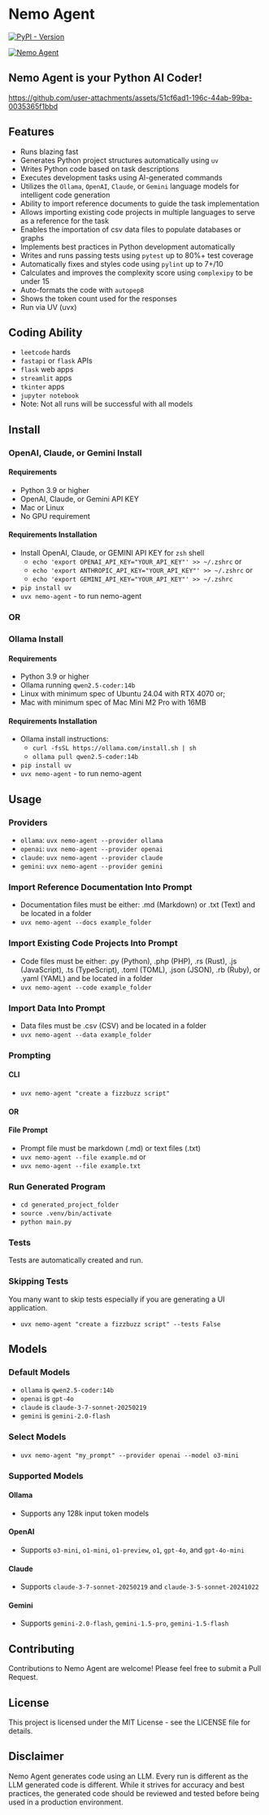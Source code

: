 # Nemo Agent

[![PyPI - Version](https://img.shields.io/pypi/v/nemo-agent)](https://pypi.org/project/nemo-agent/)

[![Nemo Agent](https://cdn.cometheart.com/nemo-agent-2.png)](https://cdn.cometheart.com/nemo-agent.mp4)

## Nemo Agent is your Python AI Coder!


https://github.com/user-attachments/assets/51cf6ad1-196c-44ab-99ba-0035365f1bbd


## Features
* Runs blazing fast
* Generates Python project structures automatically using `uv`
* Writes Python code based on task descriptions
* Executes development tasks using AI-generated commands
* Utilizes the `Ollama`, `OpenAI`, `Claude`, or `Gemini` language models for intelligent code generation
* Ability to import reference documents to guide the task implementation
* Allows importing existing code projects in multiple languages to serve as a reference for the task
* Enables the importation of csv data files to populate databases or graphs
* Implements best practices in Python development automatically
* Writes and runs passing tests using `pytest` up to 80%+ test coverage 
* Automatically fixes and styles code using `pylint` up to 7+/10
* Calculates and improves the complexity score using `complexipy` to be under 15
* Auto-formats the code with `autopep8`
* Shows the token count used for the responses
* Run via UV (uvx)

## Coding Ability
* `leetcode` hards
* `fastapi` or `flask` APIs
* `flask` web apps
* `streamlit` apps
* `tkinter` apps
* `jupyter notebook`
* Note: Not all runs will be successful with all models

## Install 

### OpenAI, Claude, or Gemini Install

#### Requirements
* Python 3.9 or higher
* OpenAI, Claude, or Gemini API KEY
* Mac or Linux
* No GPU requirement

#### Requirements Installation
* Install OpenAI, Claude, or GEMINI API KEY for `zsh` shell
    * `echo 'export OPENAI_API_KEY="YOUR_API_KEY"' >> ~/.zshrc` or
    * `echo 'export ANTHROPIC_API_KEY="YOUR_API_KEY"' >> ~/.zshrc` or
    * `echo 'export GEMINI_API_KEY="YOUR_API_KEY"' >> ~/.zshrc`
* `pip install uv`
* `uvx nemo-agent` - to run nemo-agent

### OR

### Ollama Install

#### Requirements
* Python 3.9 or higher
* Ollama running `qwen2.5-coder:14b`
* Linux with minimum spec of Ubuntu 24.04 with RTX 4070 or;
* Mac with minimum spec of Mac Mini M2 Pro with 16MB 
  
#### Requirements Installation
* Ollama install instructions:
    * `curl -fsSL https://ollama.com/install.sh | sh`
    * `ollama pull qwen2.5-coder:14b`
* `pip install uv`
* `uvx nemo-agent` - to run nemo-agent

## Usage

### Providers
* `ollama`: `uvx nemo-agent --provider ollama`
* `openai`: `uvx nemo-agent --provider openai`
* `claude`: `uvx nemo-agent --provider claude`
* `gemini`: `uvx nemo-agent --provider gemini`

### Import Reference Documentation Into Prompt
* Documentation files must be either: .md (Markdown) or .txt (Text) and be located in a folder
* `uvx nemo-agent --docs example_folder`

### Import Existing Code Projects Into Prompt
* Code files must be either: .py (Python), .php (PHP), .rs (Rust), .js (JavaScript), .ts (TypeScript), .toml (TOML), .json (JSON), .rb (Ruby), or .yaml (YAML) and be located in a folder
* `uvx nemo-agent --code example_folder`

### Import Data Into Prompt
* Data files must be .csv (CSV) and be located in a folder
* `uvx nemo-agent --data example_folder`

### Prompting

#### CLI
* `uvx nemo-agent "create a fizzbuzz script"`

#### OR

#### File Prompt
* Prompt file must be markdown (.md) or text files (.txt)
* `uvx nemo-agent --file example.md` or 
* `uvx nemo-agent --file example.txt`

### Run Generated Program
* `cd generated_project_folder`
* `source .venv/bin/activate`
* `python main.py`

### Tests

Tests are automatically created and run.

### Skipping Tests

You many want to skip tests especially if you are generating a UI application.

* `uvx nemo-agent "create a fizzbuzz script" --tests False`

## Models

### Default Models 
* `ollama` is `qwen2.5-coder:14b`
* `openai` is `gpt-4o`
* `claude` is `claude-3-7-sonnet-20250219`
* `gemini` is `gemini-2.0-flash`

### Select Models
* `uvx nemo-agent "my_prompt" --provider openai --model o3-mini`

### Supported Models

#### Ollama
* Supports any 128k input token models

#### OpenAI
* Supports `o3-mini`, `o1-mini`, `o1-preview`, `o1`, `gpt-4o`, and `gpt-4o-mini`

#### Claude
* Supports `claude-3-7-sonnet-20250219` and `claude-3-5-sonnet-20241022`

#### Gemini
* Supports `gemini-2.0-flash`, `gemini-1.5-pro`, `gemini-1.5-flash`

## Contributing
Contributions to Nemo Agent are welcome! Please feel free to submit a Pull Request.

## License
This project is licensed under the MIT License - see the LICENSE file for details.

## Disclaimer
Nemo Agent generates code using an LLM. Every run is different as the LLM generated code is different. While it strives for accuracy and best practices, the generated code should be reviewed and tested before being used in a production environment.
